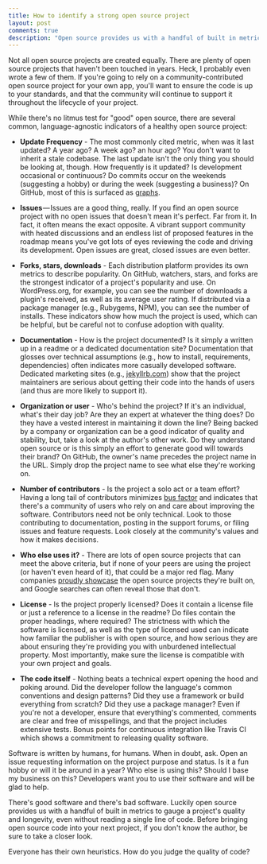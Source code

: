 ```yaml
---
title: How to identify a strong open source project
layout: post
comments: true
description: "Open source provides us with a handful of built in metrics to gauge a project's quality, even without reading a single line of code"
---
```


Not all open source projects are created equally. There are plenty of open source projects that haven't been touched in years. Heck, I probably even wrote a few of them. If you're going to rely on a community-contributed open source project for your own app, you'll want to ensure the code is up to your standards, and that the community will continue to support it throughout the lifecycle of your project.

While there's no litmus test for "good" open source, there are several common, language-agnostic indicators of a healthy open source project:

* **Update Frequency** - The most commonly cited metric, when was it last updated? A year ago? A week ago? an hour ago? You don't want to inherit a stale codebase. The last update isn't the only thing you should be looking at, though. How frequently is it updated? Is development occasional or continuous? Do commits occur on the weekends (suggesting a hobby) or during the week (suggesting a business)? On GitHub, most of this is surfaced as [graphs](https://github.com/jekyll/jekyll/graphs).

* **Issues** — Issues are a good thing, really. If you find an open source project with no open issues that doesn't mean it's perfect. Far from it. In fact, it often means the exact opposite. A vibrant support community with heated discussions and an endless list of proposed features in the roadmap means you've got lots of eyes reviewing the code and driving its development. Open issues are great, closed issues are even better.

* **Forks, stars, downloads** - Each distribution platform provides its own metrics to describe popularity. On GitHub, watchers, stars, and forks are the strongest indicator of a project's popularity and use. On WordPress.org, for example, you can see the number of downloads a plugin's received, as well as its average user rating. If distributed via a package manager (e.g., Rubygems, NPM), you can see the number of installs. These indicators show how much the project is used, which can be helpful, but be careful not to confuse adoption with quality.

* **Documentation** - How is the project documented? Is it simply a written up in a readme or a dedicated documentation site? Documentation that glosses over technical assumptions (e.g., how to install, requirements, dependencies) often indicates more casually developed software. Dedicated marketing sites (e.g., [jekyllrb.com](http://jekyllrb.com)) show that the project maintainers are serious about getting their code into the hands of users (and thus are more likely to support it).

* **Organization or user** - Who's behind the project? If it's an individual, what's their day job? Are they an expert at whatever the thing does? Do they have a vested interest in maintaining it down the line? Being backed by a company or organization can be a good indicator of quality and stability, but, take a look at the author's other work. Do they understand open source or is this simply an effort to generate good will towards their brand? On GitHub, the owner's name precedes the project name in the URL. Simply drop the project name to see what else they're working on.

* **Number of contributors** - Is the project a solo act or a team effort? Having a long tail of contributors minimizes [bus factor](http://en.wikipedia.org/wiki/Bus_factor) and indicates that there's a community of users who rely on and care about improving the software. Contributors need not be only technical. Look to those contributing to documentation, posting in the support forums, or filing issues and feature requests. Look closely at the community's values and how it makes decisions.

* **Who else uses it?** - There are lots of open source projects that can meet the above criteria, but if none of your peers are using the project (or haven't even heard of it), that could be a major red flag. Many companies [proudly showcase](https://github.com/showcases/projects-that-power-github) the open source projects they're built on, and Google searches can often reveal those that don't.

* **License** - Is the project properly licensed? Does it contain a license file or just a reference to a license in the readme? Do files contain the proper headings, where required? The strictness with which the software is licensed, as well as the type of licensed used can indicate how familiar the publisher is with open source, and how serious they are about ensuring they're providing you with unburdened intellectual property. Most importantly, make sure the license is compatible with your own project and goals.

* **The code itself** - Nothing beats a technical expert opening the hood and poking around. Did the developer follow the language's common conventions and design patterns? Did they use a framework or build everything from scratch? Did they use a package manager? Even if you're not a developer, ensure that everything's commented, comments are clear and free of misspellings, and that the project includes extensive tests. Bonus points for continuous integration like Travis CI which shows a commitment to releasing quality software.

Software is written by humans, for humans. When in doubt, ask. Open an issue requesting information on the project purpose and status. Is it a fun hobby or will it be around in a year? Who else is using this? Should I base my business on this? Developers want you to use their software and will be glad to help.

There's good software and there's bad software. Luckily open source provides us with a handful of built in metrics to gauge a project's quality and longevity, even without reading a single line of code. Before bringing open source code into your next project, if you don't know the author, be sure to take a closer look.

Everyone has their own heuristics. How do you judge the quality of code?
